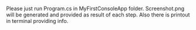 Please just run Program.cs in MyFirstConsoleApp folder.
Screenshot.png will be generated and provided as result of each step.
Also there is printout in terminal providing info.
